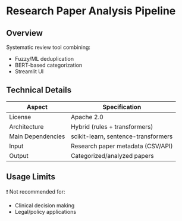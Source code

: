 # Research Paper Analysis Pipeline

## Overview
Systematic review tool combining:
- Fuzzy/ML deduplication 
- BERT-based categorization
- Streamlit UI

## Technical Details
| Aspect            | Specification                          |
|-------------------|---------------------------------------|
| License           | Apache 2.0                            |
| Architecture      | Hybrid (rules + transformers)         |
| Main Dependencies | scikit-learn, sentence-transformers   |
| Input             | Research paper metadata (CSV/API)     |
| Output            | Categorized/analyzed papers           |

## Usage Limits
❗ Not recommended for:
- Clinical decision making
- Legal/policy applications
